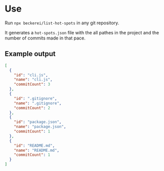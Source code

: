 # Use

Run `npx beckerei/list-hot-spots` in any git repository.

It generates a `hot-spots.json` file with the all pathes in the project and
the number of commits made in that pace.

## Example output

```json
[
  {
    "id": "cli.js",
    "name": "cli.js",
    "commitCount": 3
  },
  {
    "id": ".gitignore",
    "name": ".gitignore",
    "commitCount": 2
  },
  {
    "id": "package.json",
    "name": "package.json",
    "commitCount": 1
  },
  {
    "id": "README.md",
    "name": "README.md",
    "commitCount": 1
  }
]
```
